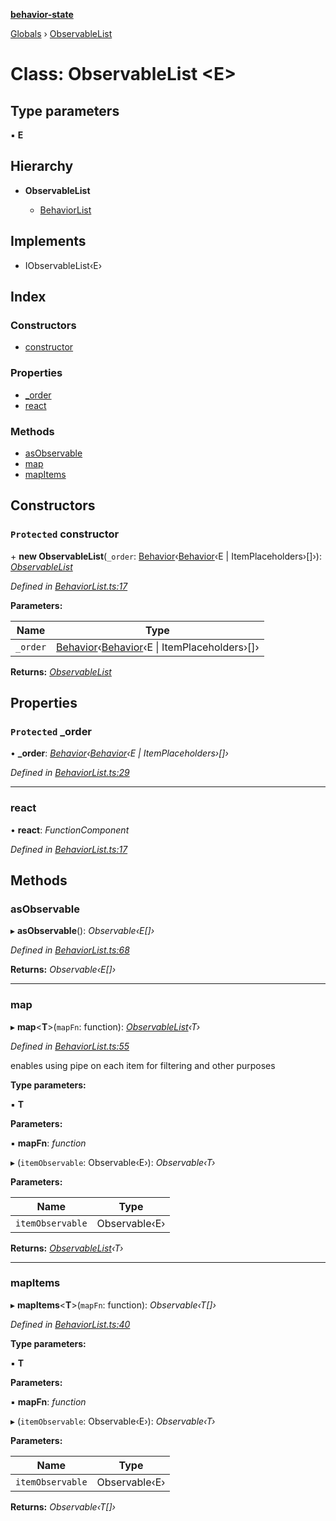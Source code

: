 **[behavior-state](../README.md)**

[Globals](../globals.md) › [ObservableList](observablelist.md)

# Class: ObservableList <**E**>

## Type parameters

▪ **E**

## Hierarchy

* **ObservableList**

  * [BehaviorList](behaviorlist.md)

## Implements

* IObservableList‹E›

## Index

### Constructors

* [constructor](observablelist.md#protected-constructor)

### Properties

* [_order](observablelist.md#protected-_order)
* [react](observablelist.md#react)

### Methods

* [asObservable](observablelist.md#asobservable)
* [map](observablelist.md#map)
* [mapItems](observablelist.md#mapitems)

## Constructors

### `Protected` constructor

\+ **new ObservableList**(`_order`: [Behavior](behavior.md)‹[Behavior](behavior.md)‹E | ItemPlaceholders›[]›): *[ObservableList](observablelist.md)*

*Defined in [BehaviorList.ts:17](https://github.com/colelawrence/behavior-state/blob/76c61b4/src/BehaviorList.ts#L17)*

**Parameters:**

Name | Type |
------ | ------ |
`_order` | [Behavior](behavior.md)‹[Behavior](behavior.md)‹E \| ItemPlaceholders›[]› |

**Returns:** *[ObservableList](observablelist.md)*

## Properties

### `Protected` _order

• **_order**: *[Behavior](behavior.md)‹[Behavior](behavior.md)‹E | ItemPlaceholders›[]›*

*Defined in [BehaviorList.ts:29](https://github.com/colelawrence/behavior-state/blob/76c61b4/src/BehaviorList.ts#L29)*

___

###  react

• **react**: *FunctionComponent*

*Defined in [BehaviorList.ts:17](https://github.com/colelawrence/behavior-state/blob/76c61b4/src/BehaviorList.ts#L17)*

## Methods

###  asObservable

▸ **asObservable**(): *Observable‹E[]›*

*Defined in [BehaviorList.ts:68](https://github.com/colelawrence/behavior-state/blob/76c61b4/src/BehaviorList.ts#L68)*

**Returns:** *Observable‹E[]›*

___

###  map

▸ **map**<**T**>(`mapFn`: function): *[ObservableList](observablelist.md)‹T›*

*Defined in [BehaviorList.ts:55](https://github.com/colelawrence/behavior-state/blob/76c61b4/src/BehaviorList.ts#L55)*

enables using pipe on each item for filtering and other purposes

**Type parameters:**

▪ **T**

**Parameters:**

▪ **mapFn**: *function*

▸ (`itemObservable`: Observable‹E›): *Observable‹T›*

**Parameters:**

Name | Type |
------ | ------ |
`itemObservable` | Observable‹E› |

**Returns:** *[ObservableList](observablelist.md)‹T›*

___

###  mapItems

▸ **mapItems**<**T**>(`mapFn`: function): *Observable‹T[]›*

*Defined in [BehaviorList.ts:40](https://github.com/colelawrence/behavior-state/blob/76c61b4/src/BehaviorList.ts#L40)*

**Type parameters:**

▪ **T**

**Parameters:**

▪ **mapFn**: *function*

▸ (`itemObservable`: Observable‹E›): *Observable‹T›*

**Parameters:**

Name | Type |
------ | ------ |
`itemObservable` | Observable‹E› |

**Returns:** *Observable‹T[]›*